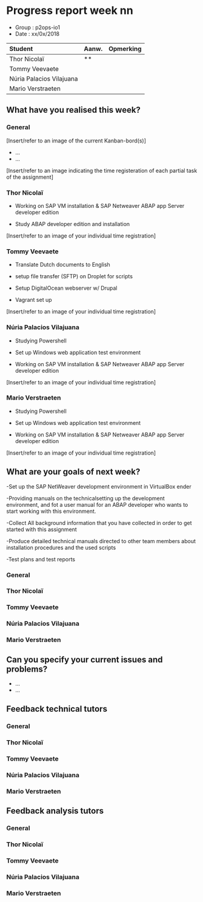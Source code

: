 # Progress report week nn

* Group : p2ops-io1
* Date  : xx/0x/2018

| Student  | Aanw. | Opmerking |
| :---     | :---  | :---      |
| Thor Nicolaï |   **    |           |
| Tommy Veevaete |       |           |
| Núria Palacios Vilajuana	 |       |           |
| Mario Verstraeten	 |       |           |

## What have you realised this week?

### General

[Insert/refer to an image of the current Kanban-bord(s)]

* ...
* ...

[Insert/refer to an image indicating the time registeration of each partial task of the assignment]

### Thor Nicolaï 

* Working on SAP VM installation & SAP Netweaver ABAP app Server developer edition

* Study ABAP developer edition and installation

[Insert/refer to an image of your individual time registration]

### Tommy Veevaete

* Translate Dutch documents to English

* setup file transfer (SFTP) on Droplet for scripts

* Setup DigitalOcean webserver w/ Drupal

* Vagrant set up 

[Insert/refer to an image of your individual time registration]

### Núria Palacios Vilajuana

* Studying Powershell

* Set up Windows web application test environment

* Working on SAP VM installation & SAP Netweaver ABAP app Server developer edition

[Insert/refer to an image of your individual time registration]

### Mario Verstraeten

* Studying Powershell

* Set up Windows web application test environment

* Working on SAP VM installation & SAP Netweaver ABAP app Server developer edition

[Insert/refer to an image of your individual time registration]

## What are your goals of next week?
-Set up the SAP NetWeaver development environment in VirtualBox
ender

-Providing manuals on the  technicalsetting up the development environment,
and fot a user manual for an ABAP developer who wants to start working with this environment.

-Collect All background information that you have collected in order to get started with this assignment

-Produce detailed technical manuals directed to other team members about installation procedures and the used scripts

-Test plans and test reports



### General
### Thor Nicolaï 
### Tommy Veevaete
### Núria Palacios Vilajuana
### Mario Verstraeten

## Can you specify your current issues and problems?

* ...
* ...

## Feedback technical tutors

### General

### Thor Nicolaï 
### Tommy Veevaete
### Núria Palacios Vilajuana
### Mario Verstraeten

## Feedback analysis tutors

### General

### Thor Nicolaï 
### Tommy Veevaete
### Núria Palacios Vilajuana
### Mario Verstraeten

